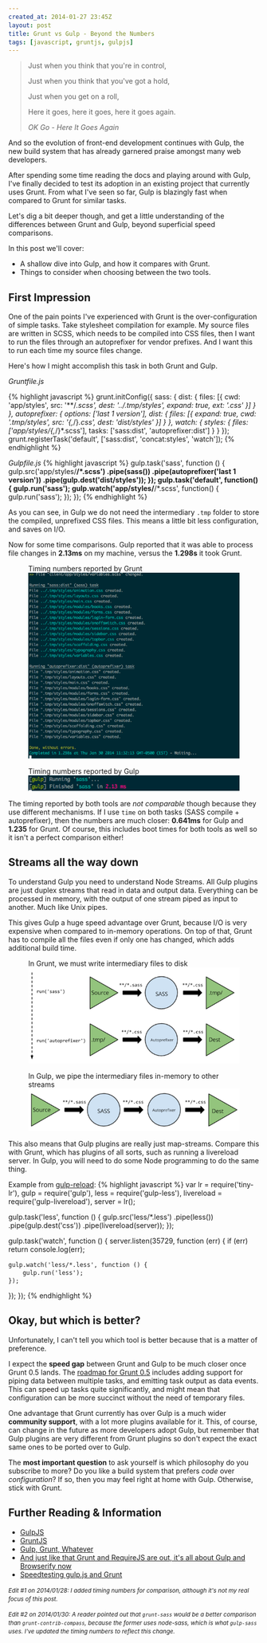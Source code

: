 ```yaml
---
created_at: 2014-01-27 23:45Z
layout: post
title: Grunt vs Gulp - Beyond the Numbers
tags: [javascript, gruntjs, gulpjs]
---
```


<blockquote>
  <p>Just when you think that you're in control,</p>
  <p>Just when you think that you've got a hold,</p>
  <p>Just when you get on a roll,</p>
  <p>Here it goes, here it goes, here it goes again.</p>
  <p><cite> OK Go - Here It Goes Again</cite></p>
</blockquote>

And so the evolution of front-end development continues with Gulp,
the new build system that has already garnered praise amongst many
web developers.

After spending some time reading the docs and playing around with
Gulp, I've finally decided to test its adoption in an existing
project that currently uses Grunt. From what I've seen so far,
Gulp is blazingly fast when compared to Grunt for similar tasks.

Let's dig a bit deeper though, and get a little understanding of the
differences between Grunt and Gulp, beyond superficial speed comparisons.

In this post we'll cover:
- A shallow dive into Gulp, and how it compares with Grunt.
- Things to consider when choosing between the two tools.

## First Impression

One of the pain points I've experienced with Grunt is the over-configuration
of simple tasks. Take stylesheet compilation for example. My source files are
written in SCSS, which needs to be compiled into CSS files, then I want to run
the files through an autoprefixer for vendor prefixes. And I want this to run
each time my source files change.

Here's how I might accomplish this task in both Grunt and Gulp.

*Gruntfile.js*

{% highlight javascript %}
grunt.initConfig({
  sass: {
    dist: {
      files: [{
        cwd: 'app/styles',
        src: '**/*.scss',
        dest: '../.tmp/styles',
        expand: true,
        ext: '.css'
      }]
    }
  },
  autoprefixer: {
    options: ['last 1 version'],
    dist: {
      files: [{
        expand: true,
        cwd: '.tmp/styles',
        src: '{,*/}*.css',
        dest: 'dist/styles'
      }]
    }
  },
  watch: {
    styles: {
      files: ['app/styles/{,*/}*.scss'],
      tasks: ['sass:dist', 'autoprefixer:dist']
    }
  }
});
grunt.registerTask('default', ['sass:dist', 'concat:styles', 'watch']);
{% endhighlight %}

*Gulpfile.js*
{% highlight javascript %}
gulp.task('sass', function () {
  gulp.src('app/styles/**/*.scss')
    .pipe(sass())
    .pipe(autoprefixer('last 1 version'))
    .pipe(gulp.dest('dist/styles'));
});
gulp.task('default', function() {
  gulp.run('sass');
  gulp.watch('app/styles/**/*.scss', function() {
    gulp.run('sass');
  });
});
{% endhighlight %}

As you can see, in Gulp we do not need the intermediary `.tmp` folder to
store the compiled, unprefixed CSS files. This means a little bit less configuration,
and saves on I/O.

Now for some time comparisons. Gulp reported that it was able to process file changes
in **2.13ms** on my machine, versus the **1.298s** it took Grunt.

<figure>
  <figcaption>
    Timing numbers reported by Grunt
  </figcaption>
  <img src="/images/grunt-compile-2.png" alt="Grunt timing">
</figure>

<span></span>

<figure>
  <figcaption>
    Timing numbers reported by Gulp
  </figcaption>
  <img src="/images/gulp-compile.png" alt="Gulp timing">
</figure>

The timing reported by both tools are *not comparable* though because they use different mechanisms.
If I use `time` on both tasks (SASS compile + autoprefixer), then the numbers are much closer:
**0.641ms** for Gulp and **1.235** for Grunt. Of course, this includes boot times for both tools as
well so it isn't a perfect comparison either!

## Streams all the way down

To understand Gulp you need to understand Node Streams. All Gulp plugins are
just duplex streams that read in data and output data. Everything can be processed
in memory, with the output of one stream piped as input to another. Much like Unix pipes.

This gives Gulp a huge speed advantage over Grunt, because I/O is very expensive when
compared to in-memory operations. On top of that, Grunt has to compile all the files even if
only one has changed, which adds additional build time.

<figure>
  <figcaption>
    In Grunt, we must write intermediary files to disk
  </figcaption>
  <img src="/images/grunt-flow-2.png" alt="Grunt flow">
</figure>

<span></span>

<figure>
  <figcaption>
    In Gulp, we pipe the intermediary files in-memory to other streams
  </figcaption>
  <img src="/images/gulp-flow.png" alt="Gulp flow">
</figure>

This also means that Gulp plugins are really just map-streams. Compare this with Grunt, which has
plugins of all sorts, such as running a livereload server. In Gulp, you will need to do some Node
programming to do the same thing.

Example from [gulp-reload](https://npmjs.org/package/gulp-livereload):
{% highlight javascript %}
var lr = require('tiny-lr'),
    gulp = require('gulp'),
    less = require('gulp-less'),
    livereload = require('gulp-livereload'),
    server = lr();

gulp.task('less', function () {
  gulp.src('less/*.less')
    .pipe(less())
    .pipe(gulp.dest('css'))
    .pipe(livereload(server));
});

gulp.task('watch', function () {
  server.listen(35729, function (err) {
    if (err) return console.log(err);

    gulp.watch('less/*.less', function () {
        gulp.run('less');
    });
  });
});
{% endhighlight %}

## Okay, but which is better?

Unfortunately, I can't tell you which tool is better because that is a matter of preference.

I expect the **speed gap** between Grunt and Gulp to be much closer once Grunt 0.5 lands. The [roadmap
for Grunt 0.5](https://github.com/gruntjs/grunt-docs/blob/master/Roadmap.md) includes adding support for
piping data between multiple tasks, and emitting task output as data events. This can speed up tasks
quite significantly, and might mean that configuration can be more succinct without the need of temporary
files.

One advantage that Grunt currently has over Gulp is a much wider **community support**, with a lot
more plugins available for it. This, of course, can change in the future as more developers adopt Gulp,
but remember that Gulp plugins are very different from Grunt plugins so don't expect the exact same ones
to be ported over to Gulp.

The **most important question** to ask yourself is which philosophy do you subscribe to more? Do you
like a build system that prefers *code* over *configuration*? If so, then you may feel right at home
with Gulp. Otherwise, stick with Grunt.

## Further Reading & Information

- [GulpJS](http://gulpjs.com/)
- [GruntJS](http://gruntjs.com/)
- [Gulp, Grunt, Whatever](http://blog.ponyfoo.com/2014/01/09/gulp-grunt-whatever)
- [And just like that Grunt and RequireJS are out, it's all about Gulp and Browserify now](http://www.100percentjs.com/just-like-grunt-gulp-browserify-now/)
- [Speedtesting gulp.js and Grunt](http://labs.tmw.co.uk/2014/01/speedtesting-gulp-and-grunt/)

<small class="muted">*Edit #1 on 2014/01/28: I added timing numbers for comparison, although it's not my real
focus of this post.*</small>

<small class="muted">*Edit #2 on 2014/01/30: A reader pointed out that `grunt-sass` would be a better comparison than `grunt-contrib-compass`,
  because the former uses node-sass, which is what `gulp-sass` uses. I've updated the timing numbers to reflect this change.*</small>

